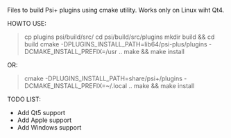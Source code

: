 Files to build Psi+ plugins using cmake utility.
Works only on Linux wiht Qt4.

HOWTO USE:

> cp plugins psi/build/src/
> cd psi/build/src/plugins
> mkdir build && cd build
> cmake -DPLUGINS_INSTALL_PATH=lib64/psi-plus/plugins -DCMAKE_INSTALL_PREFIX=/usr ..
> make && make install

OR:
> cmake -DPLUGINS_INSTALL_PATH=share/psi+/plugins -DCMAKE_INSTALL_PREFIX=~/.local ..
> make && make install

TODO LIST:
- Add Qt5 support
- Add Apple support
- Add Windows support
